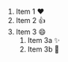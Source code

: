 1. Item 1 	:heart:
2. Item 2   :+1:
3. Item 3   :smile:
   1. Item 3a  	:sparkles:
   2. Item 3b   :tada:
